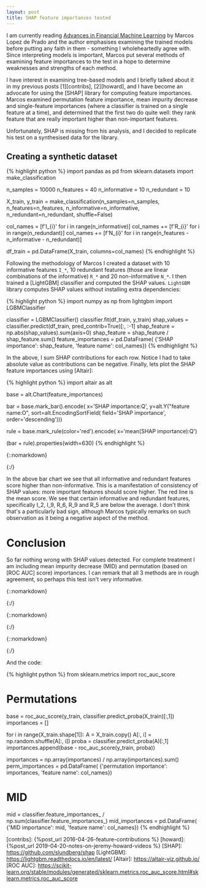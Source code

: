 ```yaml
---
layout: post
title: SHAP feature importances tested
---
```


I am currently reading [Advances in Financial Machine Learning] by Marcos Lopez
de Prado and the author emphasises examining the trained models before putting
any faith in them - something I wholeheartedly agree with. Since interpreting
models is important, Marcos put several methods of examining feature
importances to the test in a hope to determine weaknesses and strengths of
each method.

I have interest in examining tree-based models and I briefly talked about it in
my previous posts [1][contribs], [2][howard], and I have become an advocate for
using the [SHAP] library for computing feature importances. Marcos examined
permutation feature importance, mean impurity decrease and single-feature
importances (where a classifier is trained on a single feature at a time), and
determined that the first two do quite well: they rank feature that are really
important higher than non-important features.

Unfortunately, SHAP is missing from his analysis, and I decided to replicate
his test on a synthesised data for the library.

## Creating a synthetic dataset

{% highlight python %}
import pandas as pd
from sklearn.datasets import make_classification

n_samples = 10000
n_features = 40
n_informative = 10
n_redundant = 10

X_train, y_train = make_classification(n_samples=n_samples,
                                       n_features=n_features,
                                       n_informative=n_informative,
                                       n_redundant=n_redundant,
                                       shuffle=False)

col_names = [f'I_{i}' for i in range(n_informative)]
col_names += [f'R_{i}' for i in range(n_redundant)]
col_names += [f'N_{i}' for i in range(n_features - n_informative - n_redundant)]

df_train = pd.DataFrame(X_train, columns=col_names)
{% endhighlight %}


Following the methodology of Marcos I created a dataset with 10 informative
features `I_*`, 10 redundant features (those are linear combinations of the
informative) `R_*` and 20 non-informative `N_*`. I then trained a [LightGBM]
classifier and computed the SHAP values. `LightGBM` library computes SHAP
values without installing extra dependencies:

{% highlight python %}
import numpy as np
from lightgbm import LGBMClassifier

classifier = LGBMClassifier()
classifier.fit(df_train, y_train)
shap_values = classifier.predict(df_train, pred_contrib=True)[:, :-1]
shap_feature = np.abs(shap_values).sum(axis=0)
shap_feature = shap_feature / shap_feature.sum()
feature_importances = pd.DataFrame(
    {'SHAP importance': shap_feature, 'feature name': col_names})
{% endhighlight %}

In the above, I sum SHAP contributions for each row. Notice I had to take
absolute value as contributions can be negative. Finally, lets plot the SHAP
feature importances using [Altair]:


{% highlight python %}
import altair as alt

base = alt.Chart(feature_importances)

bar = base.mark_bar().encode(
    x='SHAP importance:Q',
    y=alt.Y("feature name:O",
            sort=alt.EncodingSortField(
                     field='SHAP importance',
                     order='descending')))

rule = base.mark_rule(color='red').encode(
    x='mean(SHAP importance):Q')

(bar + rule).properties(width=630)
{% endhighlight %}


{::nomarkdown}<div id="shap"></div>{:/}

In the above bar chart we see that all informative and redundant features score
higher than non-informative. This is a manifestation of consistency of SHAP
values: more important features should score higher. The red line is the mean
score. We see that certain informative and redundant features, specifically
I_2, I_9, R_6, R_9 and R_5 are below the average. I don't think that's a
particularly bad sign, although Marcos typically remarks on such observation as
it being a negative aspect of the method.

# Conclusion

So far nothing wrong with SHAP values detected. For complete treatment I am including
mean impurity decrease (MID) and permutation (based on [ROC AUC] score)
importances. I can remark that all 3 methods are in rough agreement, so perhaps
this test isn't very informative.

{::nomarkdown}<div id="mid"></div>{:/}

{::nomarkdown}<div id="perm"></div>{:/}

{::nomarkdown}
<script type="text/javascript">
  var shapSpec = {
    "config": {"view": {"width": 400, "height": 300}, "mark": {"tooltip": null}},
    "layer": [
      {
        "data": {"name": "data-f0d4c35e1a222bc486d13c576f7d6ba1"},
        "mark": "bar",
        "encoding": {
          "x": {"type": "quantitative", "field": "SHAP importance"},
          "y": {
            "type": "ordinal",
            "field": "feature name",
            "sort": {"field": "SHAP importance", "order": "descending"}
          }
        }
      },
      {
        "data": {"name": "data-f0d4c35e1a222bc486d13c576f7d6ba1"},
        "mark": {"type": "rule", "color": "red"},
        "encoding": {
          "x": {
            "type": "quantitative",
            "aggregate": "mean",
            "field": "SHAP importance"
          }
        }
      }
    ],
    "width": 630,
    "$schema": "https://vega.github.io/schema/vega-lite/v3.2.1.json",
    "datasets": {
      "data-f0d4c35e1a222bc486d13c576f7d6ba1": [
        {"SHAP importance": 0.1861217801938816, "feature name": "I_0"},
        {"SHAP importance": 0.042039585809688355, "feature name": "I_1"},
        {"SHAP importance": 0.01811474991082647, "feature name": "I_2"},
        {"SHAP importance": 0.048956041669445165, "feature name": "I_3"},
        {"SHAP importance": 0.028914740802112964, "feature name": "I_4"},
        {"SHAP importance": 0.03299789588820446, "feature name": "I_5"},
        {"SHAP importance": 0.028545032046634358, "feature name": "I_6"},
        {"SHAP importance": 0.03162925071581949, "feature name": "I_7"},
        {"SHAP importance": 0.04304368048591059, "feature name": "I_8"},
        {"SHAP importance": 0.01612365109217281, "feature name": "I_9"},
        {"SHAP importance": 0.02997159605765381, "feature name": "R_0"},
        {"SHAP importance": 0.02383557891666086, "feature name": "R_1"},
        {"SHAP importance": 0.10563188530463495, "feature name": "R_2"},
        {"SHAP importance": 0.14776220473602555, "feature name": "R_3"},
        {"SHAP importance": 0.031178394927841215, "feature name": "R_4"},
        {"SHAP importance": 0.007653437248407346, "feature name": "R_5"},
        {"SHAP importance": 0.015742857807342307, "feature name": "R_6"},
        {"SHAP importance": 0.06333297332452649, "feature name": "R_7"},
        {"SHAP importance": 0.03082321661125894, "feature name": "R_8"},
        {"SHAP importance": 0.011818107387418996, "feature name": "R_9"},
        {"SHAP importance": 0.0010602026154060739, "feature name": "N_0"},
        {"SHAP importance": 0.004361876064579154, "feature name": "N_1"},
        {"SHAP importance": 0.0024498550052693955, "feature name": "N_2"},
        {"SHAP importance": 0.003326819017801216, "feature name": "N_3"},
        {"SHAP importance": 0.002710459928353178, "feature name": "N_4"},
        {"SHAP importance": 0.0027741462698448152, "feature name": "N_5"},
        {"SHAP importance": 0.004711120226047194, "feature name": "N_6"},
        {"SHAP importance": 0.0035981613214511256, "feature name": "N_7"},
        {"SHAP importance": 0.0027267612726391264, "feature name": "N_8"},
        {"SHAP importance": 0.0026501310989316368, "feature name": "N_9"},
        {"SHAP importance": 0.0018550761552829887, "feature name": "N_10"},
        {"SHAP importance": 0.002013281997124515, "feature name": "N_11"},
        {"SHAP importance": 0.0011694100628915722, "feature name": "N_12"},
        {"SHAP importance": 0.0037487927617326318, "feature name": "N_13"},
        {"SHAP importance": 0.0016385902961120263, "feature name": "N_14"},
        {"SHAP importance": 0.0011838501962640976, "feature name": "N_15"},
        {"SHAP importance": 0.004391175164050959, "feature name": "N_16"},
        {"SHAP importance": 0.005313458192549006, "feature name": "N_17"},
        {"SHAP importance": 0.001288294255020786, "feature name": "N_18"},
        {"SHAP importance": 0.0027918771621816187, "feature name": "N_19"}
      ]
    }
  };

  var midSpec = {
    "config": {"view": {"width": 400, "height": 300}, "mark": {"tooltip": null}},
    "layer": [
      {
        "data": {"name": "data-7e5a5bedcf03518b86b79e94a2da7163"},
        "mark": "bar",
        "encoding": {
          "x": {"type": "quantitative", "field": "MID importance"},
          "y": {
            "type": "ordinal",
            "field": "feature name",
            "sort": {"field": "MID importance", "order": "descending"}
          }
        }
      },
      {
        "data": {"name": "data-7e5a5bedcf03518b86b79e94a2da7163"},
        "mark": {"type": "rule", "color": "red"},
        "encoding": {
          "x": {
            "type": "quantitative",
            "aggregate": "mean",
            "field": "MID importance"
          }
        }
      }
    ],
    "width": 630,
    "$schema": "https://vega.github.io/schema/vega-lite/v3.2.1.json",
    "datasets": {
      "data-7e5a5bedcf03518b86b79e94a2da7163": [
        {"MID importance": 0.07866666666666666, "feature name": "I_0"},
        {"MID importance": 0.037333333333333336, "feature name": "I_1"},
        {"MID importance": 0.03266666666666666, "feature name": "I_2"},
        {"MID importance": 0.041666666666666664, "feature name": "I_3"},
        {"MID importance": 0.033, "feature name": "I_4"},
        {"MID importance": 0.07, "feature name": "I_5"},
        {"MID importance": 0.039, "feature name": "I_6"},
        {"MID importance": 0.06433333333333334, "feature name": "I_7"},
        {"MID importance": 0.043, "feature name": "I_8"},
        {"MID importance": 0.027, "feature name": "I_9"},
        {"MID importance": 0.043333333333333335, "feature name": "R_0"},
        {"MID importance": 0.033666666666666664, "feature name": "R_1"},
        {"MID importance": 0.07266666666666667, "feature name": "R_2"},
        {"MID importance": 0.063, "feature name": "R_3"},
        {"MID importance": 0.036333333333333336, "feature name": "R_4"},
        {"MID importance": 0.021, "feature name": "R_5"},
        {"MID importance": 0.022, "feature name": "R_6"},
        {"MID importance": 0.05433333333333333, "feature name": "R_7"},
        {"MID importance": 0.04, "feature name": "R_8"},
        {"MID importance": 0.019333333333333334, "feature name": "R_9"},
        {"MID importance": 0.004, "feature name": "N_0"},
        {"MID importance": 0.01, "feature name": "N_1"},
        {"MID importance": 0.009333333333333334, "feature name": "N_2"},
        {"MID importance": 0.007666666666666666, "feature name": "N_3"},
        {"MID importance": 0.006, "feature name": "N_4"},
        {"MID importance": 0.004, "feature name": "N_5"},
        {"MID importance": 0.005666666666666667, "feature name": "N_6"},
        {"MID importance": 0.008666666666666666, "feature name": "N_7"},
        {"MID importance": 0.005666666666666667, "feature name": "N_8"},
        {"MID importance": 0.008, "feature name": "N_9"},
        {"MID importance": 0.006333333333333333, "feature name": "N_10"},
        {"MID importance": 0.006333333333333333, "feature name": "N_11"},
        {"MID importance": 0.0033333333333333335, "feature name": "N_12"},
        {"MID importance": 0.008, "feature name": "N_13"},
        {"MID importance": 0.0036666666666666666, "feature name": "N_14"},
        {"MID importance": 0.004333333333333333, "feature name": "N_15"},
        {"MID importance": 0.008, "feature name": "N_16"},
        {"MID importance": 0.007, "feature name": "N_17"},
        {"MID importance": 0.0036666666666666666, "feature name": "N_18"},
        {"MID importance": 0.008, "feature name": "N_19"}
      ]
    }
  };

  var permSpec = {
    "config": {"view": {"width": 400, "height": 300}, "mark": {"tooltip": null}},
    "layer": [
      {
        "data": {"name": "data-9b3180fe40192033ad5782ba7c6699a0"},
        "mark": "bar",
        "encoding": {
          "x": {"type": "quantitative", "field": "permutation importance"},
          "y": {
            "type": "ordinal",
            "field": "feature name",
            "sort": {"field": "permutation importance", "order": "descending"}
          }
        }
      },
      {
        "data": {"name": "data-9b3180fe40192033ad5782ba7c6699a0"},
        "mark": {"type": "rule", "color": "red"},
        "encoding": {
          "x": {
            "type": "quantitative",
            "aggregate": "mean",
            "field": "permutation importance"
          }
        }
      }
    ],
    "width": 630,
    "$schema": "https://vega.github.io/schema/vega-lite/v3.2.1.json",
    "datasets": {
      "data-9b3180fe40192033ad5782ba7c6699a0": [
        {"permutation importance": 0.5294478589227452, "feature name": "I_0"},
        {"permutation importance": 0.013132171812124697, "feature name": "I_1"},
        {"permutation importance": 0.007984126708748306, "feature name": "I_2"},
        {"permutation importance": 0.011593602106699154, "feature name": "I_3"},
        {"permutation importance": 0.015592057145309436, "feature name": "I_4"},
        {"permutation importance": 0.03408776512934483, "feature name": "I_5"},
        {"permutation importance": 0.006839102132722428, "feature name": "I_6"},
        {"permutation importance": 0.023718627102749974, "feature name": "I_7"},
        {"permutation importance": 0.013744860401050815, "feature name": "I_8"},
        {"permutation importance": 0.005186395208793541, "feature name": "I_9"},
        {"permutation importance": 0.011979842454114556, "feature name": "R_0"},
        {"permutation importance": 0.00862694752335934, "feature name": "R_1"},
        {"permutation importance": 0.09695545817875346, "feature name": "R_2"},
        {"permutation importance": 0.053770500185815445, "feature name": "R_3"},
        {"permutation importance": 0.010501537200058845, "feature name": "R_4"},
        {"permutation importance": 0.005282270472336333, "feature name": "R_5"},
        {"permutation importance": 0.005924178189199339, "feature name": "R_6"},
        {"permutation importance": 0.030386066858843246, "feature name": "R_7"},
        {"permutation importance": 0.011274017894889729, "feature name": "R_8"},
        {"permutation importance": 0.005241181073675121, "feature name": "R_9"},
        {"permutation importance": 0.004108939866121612, "feature name": "N_0"},
        {"permutation importance": 0.006039228505450724, "feature name": "N_1"},
        {"permutation importance": 0.004868637192480108, "feature name": "N_2"},
        {"permutation importance": 0.005513284202587206, "feature name": "N_3"},
        {"permutation importance": 0.004409349025222529, "feature name": "N_4"},
        {"permutation importance": 0.00460657813879635, "feature name": "N_5"},
        {"permutation importance": 0.0067432268691795675, "feature name": "N_6"},
        {"permutation importance": 0.005855695858097302, "feature name": "N_7"},
        {"permutation importance": 0.00454357439418248, "feature name": "N_8"},
        {"permutation importance": 0.004570054228875282, "feature name": "N_9"},
        {"permutation importance": 0.004499745702277179, "feature name": "N_10"},
        {"permutation importance": 0.005140740321392138, "feature name": "N_11"},
        {"permutation importance": 0.00432534403240403, "feature name": "N_12"},
        {"permutation importance": 0.005552547405752376, "feature name": "N_13"},
        {"permutation importance": 0.0043070820774435, "feature name": "N_14"},
        {"permutation importance": 0.00406419807646829, "feature name": "N_15"},
        {"permutation importance": 0.005506892518351004, "feature name": "N_16"},
        {"permutation importance": 0.0048202430118346636, "feature name": "N_17"},
        {"permutation importance": 0.004244078332829616, "feature name": "N_18"},
        {"permutation importance": 0.005011993538920353, "feature name": "N_19"}
      ]
    }
  };

  vegaEmbed('#shap', shapSpec);
  vegaEmbed('#mid', midSpec);
  vegaEmbed('#perm', permSpec);
</script>
{:/}

And the code:

{% highlight python %}
from sklearn.metrics import roc_auc_score

# Permutations

base = roc_auc_score(y_train, classifier.predict_proba(X_train)[:,1])
importances = []

for i in range(X_train.shape[1]):
    A = X_train.copy()
    A[:, i] = np.random.shuffle(A[:, i])
    proba = classifier.predict_proba(A)[:,1]
    importances.append(base - roc_auc_score(y_train, proba))

importances = np.array(importances) / np.array(importances).sum()
perm_importances = pd.DataFrame(
    {'permutation importance': importances, 'feature name': col_names})

# MID

mid = classifier.feature_importances_ / np.sum(classifier.feature_importances_)
mid_importances = pd.DataFrame(
    {'MID importance': mid, 'feature name': col_names})
{% endhighlight %}

[Advances in Financial Machine Learning]: https://www.amazon.co.uk/Advances-Financial-Machine-Learning-Marcos/dp/1119482089

[contribs]: {%post_url 2016-04-26-feature-contributions %}
[howard]: {%post_url 2019-04-20-notes-on-jeremy-howard-videos %}
[SHAP]: https://github.com/slundberg/shap
[LightGBM]: https://lightgbm.readthedocs.io/en/latest/
[Altair]: https://altair-viz.github.io/
[ROC AUC]: https://scikit-learn.org/stable/modules/generated/sklearn.metrics.roc_auc_score.html#sklearn.metrics.roc_auc_score

